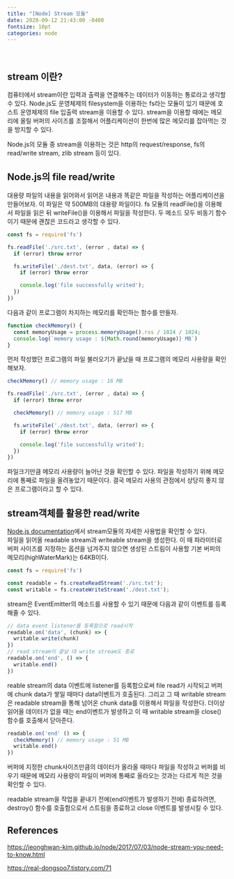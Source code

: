 ```yaml
---
title: "[Node] Stream 모듈"
date: 2020-09-12 21:43:00 -0400
fontsize: 10pt
categories: node
---
```


<br>

## stream 이란?

컴퓨터에서 stream이란 입력과 출력을 연결해주는 데이터가 이동하는  통로라고 생각할 수 있다. Node.js도 운영체제의 filesystem을 이용하는 fs라는 모듈이 있기 때문에 호스트 운영체제의 file 입출력 stream을 이용할 수 있다. stream을 이용할 때에는 메모리에 올릴 버퍼의 사이즈를 조절해서 어플리케이션이 한번에 많은 메모리를 잡아먹는 것을 방지할 수 있다.  
  
Node.js의 모듈 중 stream을 이용하는 것은 http의 request/response, fs의 read/write stream, zlib stream 등이 있다.  

## Node.js의 file read/write  

대용량 파일의 내용을 읽어와서 읽어온 내용과 똑같은 파일을 작성하는 어플리케이션을 만들어보자. 이 파일은 약 500MB의 대용량 파일이다. fs 모듈의 readFile()을 이용해서 파일을 읽은 뒤 writeFile()을 이용해서 파일을 작성한다. 두 메소드 모두 비동기 함수이기 때문에 괜찮은 코드라고 생각할 수 있다.  

~~~javascript
const fs = require('fs')

fs.readFile('./src.txt', (error , data) => {
  if (error) throw error

  fs.writeFile('./dest.txt', data, (error) => {
    if (error) throw error

    console.log('file successfully writed');
  })
})
~~~

다음과 같이 프로그램이 차지하는 메모리를 확인하는 함수를 만들자.

~~~javascript
function checkMemory() {
  const memoryUsage = process.memoryUsage().rss / 1024 / 1024;
  console.log(`memory usage : ${Math.round(memoryUsage)} MB`)
}
~~~

먼저 작성했던 프로그램의 파일 불러오기가 끝났을 때 프로그램의 메모리 사용량을 확인해보자.

~~~javascript
checkMemory() // memory usage : 16 MB

fs.readFile('./src.txt', (error , data) => {
  if (error) throw error

  checkMemory() // memory usage : 517 MB

  fs.writeFile('./dest.txt', data, (error) => {
    if (error) throw error

    console.log('file successfully writed');
  })
})
~~~

파일크기만큼 메모리 사용량이 늘어난 것을 확인할 수 있다. 파일을 작성하기 위해 메모리에 통째로 파일을 올려놓았기 때문이다. 결국 메모리 사용의 관점에서 상당히 좋지 않은 프로그램이라고 할 수 있다.

## stream객체를 활용한 read/write  

[Node.js documentation](https://nodejs.org/api/stream.html)에서 stream모듈의 자세한 사용법을 확인할 수 있다.  
파일을 읽어올 readable stream과 writeable stream을 생성한다. 이 때 파라미터로 버퍼 사이즈를 지정하는 옵션을 넘겨주지 않으면 생성된 스트림이 사용할 기본 버퍼의 메모리(highWaterMark)는 64KB이다.

~~~javascript
const fs = require('fs')

const readable = fs.createReadStream('./src.txt');
const writable = fs.createWriteStream('./dest.txt');
~~~

stream은 EventEmitter의 메소드를 사용할 수 있기 때문에 다음과 같이 이벤트를 등록해줄 수 있다.  

~~~javascript
// data event listener를 등록함으로 read시작
readable.on('data', (chunk) => {
  writable.write(chunk)
})
// read stream이 끝날 대 write stream도 종료
readable.on('end', () => {
  writable.end()
})
~~~

reable stream의 data 이벤트에 listener를 등록함으로써 file read가 시작되고 버퍼에 chunk data가 쌓일 때마다 data이벤트가 호출된다. 그리고 그 때 writable stream은 readable stream을 통해 넘어온 chunk data를 이용해서 파일을 작성한다. 더이상 읽어올 데이터가 없을 때는 end이벤트가 발생하고 이 때 writable stream을 close() 함수를 호출해서 닫아준다.

~~~javascript    
readable.on('end' () => {
  checkMemory() // memory usage : 51 MB
  writable.end()
})
~~~

버퍼에 지정한 chunk사이즈만큼의 데이터가 올라올 때마다 파일을 작성하고 버퍼를 비우기 때문에 메모리 사용량이 파일이 버퍼에 통째로 올라오는 것과는 다르게 적은 것을 확인할 수 있다.  

readable stream을 작업을 끝내기 전에(end이벤트가 발생하기 전에) 종료하려면, destroy() 함수를 호출함으로서 스트림을 종료하고 close 이벤트를 발생시킬 수 있다.

## References

<https://jeonghwan-kim.github.io/node/2017/07/03/node-stream-you-need-to-know.html>  

<https://real-dongsoo7.tistory.com/71>
